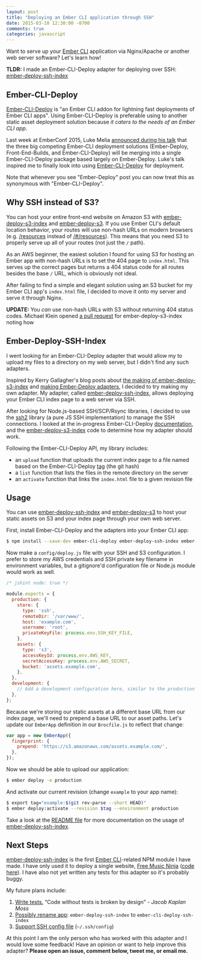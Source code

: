 ```yaml
---
layout: post
title: "Deploying an Ember CLI application through SSH"
date: 2015-03-10 12:30:00 -0700
comments: true
categories: javascript
---
```


Want to serve up your [Ember CLI][] application via Nginx/Apache or another web server software?  Let's learn how!

**TLDR:** I made an Ember-CLI-Deploy adapter for deploying over SSH: [ember-deploy-ssh-index][]

## Ember-CLI-Deploy

[Ember-CLI-Deploy][] is "an Ember CLI addon for lightning fast deployments of Ember CLI apps".  Using Ember-CLI-Deploy is preferable using to another static asset deployment solution because *it caters to the needs of an Ember CLI app*.

Last week at EmberConf 2015, Luke Melia [announced during his talk][luke's talk] that the three big competing Ember-CLI deployment solutions (Ember-Deploy, Front-End-Builds, and Ember-CLI-Deploy) will be merging into a single Ember-CLI-Deploy package based largely on Ember-Deploy.  Luke's talk inspired me to finally look into using [Ember-CLI-Deploy][] for deployment.

Note that whenever you see "Ember-Deploy" post you can now treat this as synonymous with "Ember-CLI-Deploy".

## Why SSH instead of S3?

You can host your entire front-end website on Amazon S3 with [ember-deploy-s3-index][] and [ember-deploy-s3][].  If you use Ember CLI's default location behavior, your routes will use non-hash URLs on modern browsers (e.g. [/resources][] instead of [/#/resources][]).  This means that you need S3 to properly serve up all of your routes (not just the `/` path).

As an AWS beginner, the easiest solution I found for using S3 for hosting an Ember app with non-hash URLs is to set the 404 page to `index.html`.  This serves up the correct pages but returns a 404 status code for all routes besides the base `/` URL, which is obviously not ideal.

After failing to find a simple and elegant solution using an S3 bucket for my Ember CLI app's `index.html` file, I decided to move it onto my server and serve it through Nginx.

**UPDATE:** You *can* use non-hash URLs with S3 without returning 404 status codes.  Michael Klein opened [a pull request][non-hash explanation] for ember-deploy-s3-index noting how

## Ember-Deploy-SSH-Index

I went looking for an Ember-CLI-Deploy adapter that would allow my to upload my files to a directory on my web server, but I didn't find any such adapters.

Inspired by Kerry Gallagher's blog posts about [the making of ember-deploy-s3-index][] and [making Ember-Deploy adapters][], I decided to try making my own adapter.  My adapter, called [ember-deploy-ssh-index][], allows deploying your Ember CLI index page to a web server via SSH.

After looking for Node.js-based SSH/SCP/Rsync libraries, I decided to use the [ssh2][] library (a pure JS SSH implementation) to manage the SSH connections.  I looked at the in-progress Ember-CLI-Deploy [documentation][ember-cli-deploy documentation], and the [ember-deploy-s3-index][] code to determine how my adapter should work.

Following the Ember-CLI-Deploy API, my library includes:

- an `upload` function that uploads the current index page to a file named based on the Ember-CLI-Deploy [tag][tag] (the git hash)
- a `list` function that lists the files in the remote directory on the server
- an `activate` function that links the `index.html` file to a given revision file

## Usage

You can use [ember-deploy-ssh-index][] and [ember-deploy-s3][] to host your static assets on S3 and your index page through your own web server.

First, install Ember-CLI-Deploy and the adapters into your Ember CLI app:

```bash
$ npm install --save-dev ember-cli-deploy ember-deploy-ssh-index ember-deploy-s3
```

Now make a `config/deploy.js` file with your SSH and S3 configuration.  I prefer to store my AWS credentials and SSH private key filename in environment variables, but a gitignore'd configuration file or Node.js module would work as well.

```js
/* jshint node: true */

module.exports = {
  production: {
    store: {
      type: 'ssh',
      remoteDir: '/var/www/',
      host: 'example.com',
      username: 'root',
      privateKeyFile: process.env.SSH_KEY_FILE,
    },
    assets: {
      type: 's3',
      accessKeyId: process.env.AWS_KEY,
      secretAccessKey: process.env.AWS_SECRET,
      bucket: 'assets.example.com',
    },
  },
  development: {
    // Add a development configuration here, similar to the production one above
  },
};
```

Because we're storing our static assets at a different base URL from our index page, we'll need to prepend a base URL to our asset paths.  Let's update our `EmberApp` definition in our `Brocfile.js` to reflect that change:

```js
var app = new EmberApp({
  fingerprint: {
    prepend: 'https://s3.amazonaws.com/assets.example.com/',
  },
});
```

Now we should be able to upload our application:

```bash
$ ember deploy -e production
```

And activate our current revision (change `example` to your app name):

```bash
$ export tag="example:$(git rev-parse --short HEAD)"
$ ember deploy:activate --revision $tag --environment production
```

Take a look at the [README file][] for more documentation on the usage of [ember-deploy-ssh-index][].


## Next Steps

[ember-deploy-ssh-index][] is the first [Ember CLI][]-related NPM module I have made.  I have only used it to deploy a single website, [Free Music Ninja][] ([code here][fmn code]).  I have also not yet written any tests for this adapter so it's probably buggy.

My future plans include:

1. [Write tests.][#3]  <q>Code without tests is broken by design</q> - <cite>Jacob Kaplan Moss</cite>
2. [Possibly rename app][#10]: `ember-deploy-ssh-index` to `ember-cli-deploy-ssh-index`
3. [Support SSH config file][#7] (`~/.ssh/config`)

At this point I am the only person who has worked with this adapter and I would love some feedback!  Have an opinion or want to help improve this adapter?  **Please open an issue, comment below, tweet me, or email me.**


[ember cli]: http://ember-cli.com
[ember-deploy-s3]: https://github.com/LevelbossMike/ember-deploy-s3 
[ember-deploy-s3-index]: https://github.com/Kerry350/ember-deploy-s3-index 
[ember-cli-deploy]: https://github.com/ember-cli/ember-cli-deploy
[/resources]: https://freemusic.ninja/resources
[/#/resources]: https://freemusic.ninja/#/resources
[the making of ember-deploy-s3-index]: http://kerrygallagher.co.uk/the-making-of-ember-deploy-s3-index/
[making ember-deploy adapters]: http://kerrygallagher.co.uk/making-ember-deploy-adapters/
[luke's talk]: https://www.youtube.com/watch?v=4EDetv_Rw5U
[ssh2]: https://github.com/mscdex/ssh2
[readme file]: https://github.com/treyhunner/ember-deploy-ssh-index#readme
[ember-deploy-ssh-index]: https://github.com/treyhunner/ember-deploy-ssh-index
[free music ninja]: https://freemusic.ninja/
[#3]: https://github.com/treyhunner/ember-deploy-ssh-index/issues/3
[#10]: https://github.com/treyhunner/ember-deploy-ssh-index/issues/10
[#7]: https://github.com/treyhunner/ember-deploy-ssh-index/issues/7
[fmn code]: https://github.com/FreeMusicNinja/freemusic.ninja
[tag]: https://github.com/ember-cli/ember-cli-deploy#tagging-adapters
[ember-cli-deploy documentation]: https://github.com/ember-cli/ember-cli-deploy#index-adapters
[non-hash explanation]: https://github.com/Kerry350/ember-deploy-s3-index/pull/12/files
